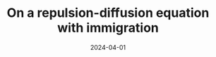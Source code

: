 ---
title: "On a repulsion-diffusion equation with immigration"
date: 2024-04-01
authors: "P. Koepernik"
venue: "Discrete and Continuous Dynamical Systems"
paper-url: "https://www.aimsciences.org/article/doi/10.3934/dcds.2023140?viewType=HTML"
pdf-url: "/publications/repulsion-diffusion.pdf"
layout: none
---